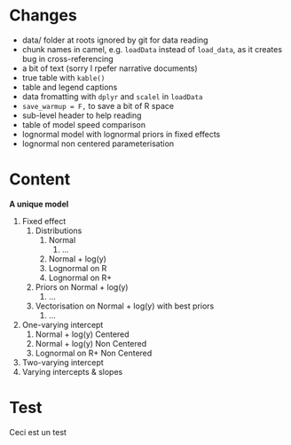 # Changes

* data/ folder at roots ignored by git for data reading
* chunk names in camel, e.g. `loadData` instead of `load_data`, as it creates bug in cross-referencing
* a bit of text (sorry I rpefer narrative documents)
* true table with `kable()`
* table and legend captions
* data fromatting with `dplyr` and `scalel` in `loadData`
* `save_warmup = F,` to save a bit of R space
* sub-level header to help reading
* table of model speed comparison
* lognormal model with lognormal priors in fixed effects
* lognormal non centered parameterisation

# Content

**A unique model**

1. Fixed effect 
    1. Distributions
        1. Normal
            1. ...
        1. Normal + log(y)
        1. Lognormal on R
        1. Lognormal on R+
    1. Priors on Normal + log(y)
        1. ...
    1. Vectorisation on Normal + log(y) with best priors
        1. ...
1. One-varying intercept
    1. Normal + log(y) Centered
    1. Normal + log(y) Non Centered
    1. Lognormal on R+ Non Centered
1. Two-varying intercept  
1. Varying intercepts & slopes

# Test

Ceci est un test


